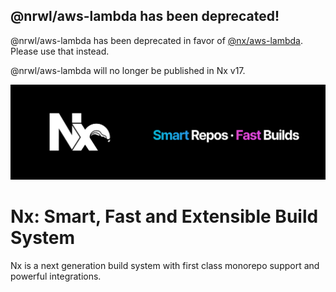 ## @nrwl/aws-lambda has been deprecated!

@nrwl/aws-lambda has been deprecated in favor of [@nx/aws-lambda](https://www.npmjs.com/package/@nx/aws-lambda). Please use that instead.

@nrwl/aws-lambda will no longer be published in Nx v17.

<p style="text-align: center;"><img src="https://raw.githubusercontent.com/nrwl/nx/master/images/nx.png" width="600" alt="Nx - Smart, Fast and Extensible Build System"></p>

# Nx: Smart, Fast and Extensible Build System

Nx is a next generation build system with first class monorepo support and powerful integrations.
